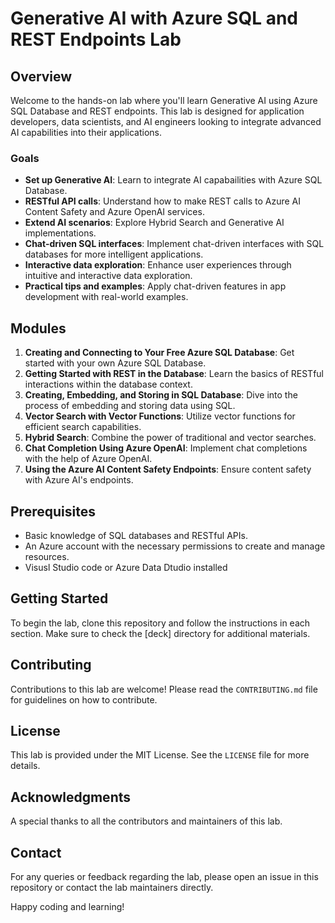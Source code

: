 # Generative AI with Azure SQL and REST Endpoints Lab

## Overview
Welcome to the hands-on lab where you'll learn Generative AI using Azure SQL Database and REST endpoints. This lab is designed for application developers, data scientists, and AI engineers looking to integrate advanced AI capabilities into their applications.

### Goals
- **Set up Generative AI**: Learn to integrate AI capabailities with Azure SQL Database.
- **RESTful API calls**: Understand how to make REST calls to Azure AI Content Safety and Azure OpenAI services.
- **Extend AI scenarios**: Explore Hybrid Search and Generative AI implementations.
- **Chat-driven SQL interfaces**: Implement chat-driven interfaces with SQL databases for more intelligent applications.
- **Interactive data exploration**: Enhance user experiences through intuitive and interactive data exploration.
- **Practical tips and examples**: Apply chat-driven features in app development with real-world examples.

## Modules
1. **Creating and Connecting to Your Free Azure SQL Database**: Get started with your own Azure SQL Database.
2. **Getting Started with REST in the Database**: Learn the basics of RESTful interactions within the database context.
3. **Creating, Embedding, and Storing in SQL Database**: Dive into the process of embedding and storing data using SQL.
4. **Vector Search with Vector Functions**: Utilize vector functions for efficient search capabilities.
5. **Hybrid Search**: Combine the power of traditional and vector searches.
6. **Chat Completion Using Azure OpenAI**: Implement chat completions with the help of Azure OpenAI.
7. **Using the Azure AI Content Safety Endpoints**: Ensure content safety with Azure AI's endpoints.

## Prerequisites
- Basic knowledge of SQL databases and RESTful APIs.
- An Azure account with the necessary permissions to create and manage resources.
- Visusl Studio code or Azure Data Dtudio installed

## Getting Started
To begin the lab, clone this repository and follow the instructions in each section. Make sure to check the [deck] directory for additional materials.

## Contributing
Contributions to this lab are welcome! Please read the `CONTRIBUTING.md` file for guidelines on how to contribute.

## License
This lab is provided under the MIT License. See the `LICENSE` file for more details.

## Acknowledgments
A special thanks to all the contributors and maintainers of this lab. 

## Contact
For any queries or feedback regarding the lab, please open an issue in this repository or contact the lab maintainers directly.

Happy coding and learning!
